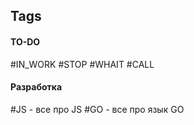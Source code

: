 ## Tags
#### TO-DO
#IN_WORK
#STOP
#WHAIT 
#CALL

#### Разработка
#JS - все про JS
#GO - все про язык GO
